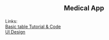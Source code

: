 
## <p align="center">Medical App<p>

  
Links: \
[Basic table Tutorial & Code](https://www.youtube.com/watch?v=7L3C_y7L120) \
[UI Design](https://www.figma.com/community/file/1021406552622495462)
